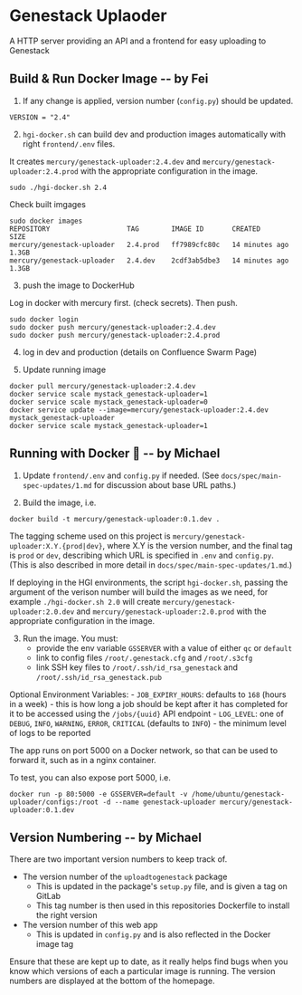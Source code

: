 # Genestack Uplaoder

A HTTP server providing an API and a frontend for easy uploading to Genestack

## Build & Run Docker Image -- by Fei

1. If any change is applied, version number (`config.py`) should be updated.

```
VERSION = "2.4"
```

2. `hgi-docker.sh` can build dev and production images automatically with right `frontend/.env` files. 

It creates `mercury/genestack-uploader:2.4.dev` and `mercury/genestack-uploader:2.4.prod` with the appropriate configuration in the image.
```
sudo ./hgi-docker.sh 2.4
```

Check built imgages
```
sudo docker images
REPOSITORY                   TAG        IMAGE ID       CREATED          SIZE
mercury/genestack-uploader   2.4.prod   ff7989cfc80c   14 minutes ago   1.3GB
mercury/genestack-uploader   2.4.dev    2cdf3ab5dbe3   14 minutes ago   1.3GB

```

3. push the image to DockerHub

Log in docker with mercury first. (check secrets). Then push.

```
sudo docker login
sudo docker push mercury/genestack-uploader:2.4.dev
sudo docker push mercury/genestack-uploader:2.4.prod
```

4. log in dev and production (details on Confluence Swarm Page)

5. Update running image

```
docker pull mercury/genestack-uploader:2.4.dev
docker service scale mystack_genestack-uploader=1
docker service scale mystack_genestack-uploader=0
docker service update --image=mercury/genestack-uploader:2.4.dev mystack_genestack-uploader 
docker service scale mystack_genestack-uploader=1
```

## Running with Docker 🐳 -- by Michael

1. Update `frontend/.env` and `config.py` if needed. (See `docs/spec/main-spec-updates/1.md` for discussion about base URL paths.)

2. Build the image, i.e. 

```
docker build -t mercury/genestack-uploader:0.1.dev .
```

The tagging scheme used on this project is `mercury/genestack-uploader:X.Y.{prod|dev}`, where X.Y is the version number, and the final tag is `prod` or `dev`, describing which URL is specified in `.env` and `config.py`. (This is also described in more detail in `docs/spec/main-spec-updates/1.md`.)

If deploying in the HGI environments, the script `hgi-docker.sh`, passing the argument of the verison number will build the images as we need, for example `./hgi-docker.sh 2.0` will create `mercury/genestack-uploader:2.0.dev` and `mercury/genestack-uploader:2.0.prod` with the appropriate configuration in the image.

3. Run the image. You must:
    - provide the env variable `GSSERVER` with a value of either `qc` or `default`
    - link to config files `/root/.genestack.cfg` and `/root/.s3cfg`
    - link SSH key files to `/root/.ssh/id_rsa_genestack` and `/root/.ssh/id_rsa_genestack.pub`

Optional Environment Variables:
    - `JOB_EXPIRY_HOURS`: defaults to `168` (hours in a week) - this is how long a job should be kept after it has completed for it to be accessed using the `/jobs/{uuid}` API endpoint
    - `LOG_LEVEL`: one of `DEBUG`, `INFO`, `WARNING`, `ERROR`, `CRITICAL` (defaults to `INFO`) - the minimum level of logs to be reported

The app runs on port 5000 on a Docker network, so that can be used to forward it, such as in a nginx container.

To test, you can also expose port 5000, i.e.

```
docker run -p 80:5000 -e GSSERVER=default -v /home/ubuntu/genestack-uploader/configs:/root -d --name genestack-uploader mercury/genestack-uploader:0.1.dev
```

## Version Numbering -- by Michael

There are two important version numbers to keep track of.

- The version number of the `uploadtogenestack` package
    - This is updated in the package's `setup.py` file, and is given a tag on GitLab
    - This tag number is then used in this repositories Dockerfile to install the right version
- The version number of this web app
    - This is updated in `config.py` and is also reflected in the Docker image tag

Ensure that these are kept up to date, as it really helps find bugs when you know which versions of each a particular image is running. The version numbers are displayed at the bottom of the homepage.
